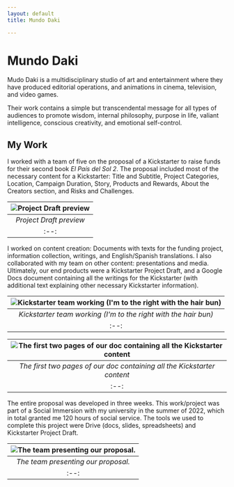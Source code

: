 ```yaml
---
layout: default
title: Mundo Daki

---
```


# Mundo Daki
Mudo Daki is a multidisciplinary studio of art and entertainment where they have produced editorial operations, and animations in cinema, television, and video games. 

Their work contains a simple but transcendental message for all types of audiences to promote wisdom, internal philosophy, purpose in life, valiant intelligence, conscious creativity, and emotional self-control.

## My Work
I worked with a team of five on the proposal of a Kickstarter to raise funds for their second book _El País del Sol 2_. The proposal included most of the necessary content for a Kickstarter: Title and Subtitle, Project Categories, Location, Campaign Duration, Story, Products and Rewards, About the Creators section, and Risks and Challenges.

| ![Project Draft preview](https://i.imgur.com/FgRkQUs.png "Project Draft preview") |
|:--:|
| *Project Draft preview* |
|:--:|

I worked on content creation: Documents with texts for the funding project, information collection, writings, and English/Spanish translations. I also collaborated with my team on other content: presentations and media. Ultimately, our end products were a Kickstarter Project Draft, and a Google Docs document containing all the writings for the Kickstarter (with additional text explaining other necessary Kickstarter information).

| ![Kickstarter team working (I'm to the right with the hair bun)](https://i.imgur.com/GnFmwk1.png "Kickstarter team working (I'm to the right with the hair bun)") |
|:--:|
| *Kickstarter team working (I'm to the right with the hair bun)* |
|:--:|

| ![The first two pages of our doc containing all the Kickstarter content](https://i.imgur.com/PguXrr4.png "The first two pages of our doc containing all the Kickstarter content") |
|:--:|
| *The first two pages of our doc containing all the Kickstarter content* |
|:--:|

The entire proposal was developed in three weeks. This work/project was part of a Social Immersion with my university in the summer of 2022, which in total granted me 120 hours of social service. The tools we used to complete this project were Drive (docs, slides, spreadsheets) and Kickstarter Project Draft. 

| ![The team presenting our proposal.](https://i.imgur.com/WdlyL6i.png "The team presenting our proposal") |
|:--:|
| *The team presenting our proposal.* |
|:--:|
